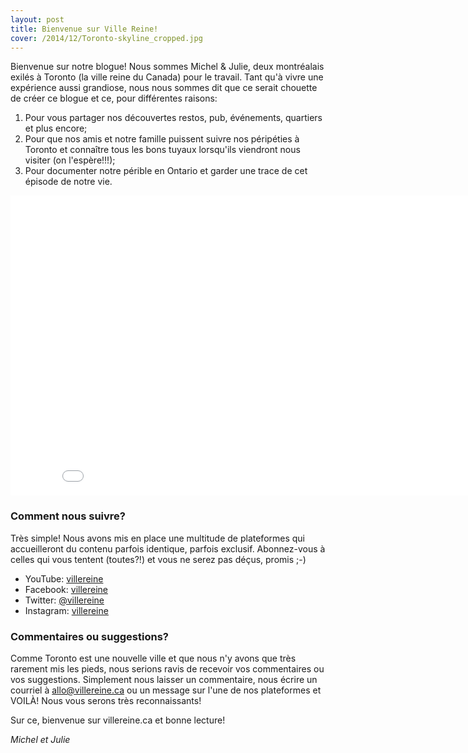 ```yaml
---
layout: post
title: Bienvenue sur Ville Reine!
cover: /2014/12/Toronto-skyline_cropped.jpg
---
```


Bienvenue sur notre blogue! Nous sommes Michel & Julie, deux montréalais exilés à Toronto (la ville reine du Canada) pour le travail. Tant qu'à vivre une expérience aussi grandiose, nous nous sommes dit que ce serait chouette de créer ce blogue et ce, pour différentes raisons:

1. Pour vous partager nos découvertes restos, pub, événements, quartiers et plus encore;
2. Pour que nos amis et notre famille puissent suivre nos péripéties à Toronto et connaître tous les bons tuyaux lorsqu'ils viendront nous visiter (on l'espère!!!);
3. Pour documenter notre périble en Ontario et garder une trace de cet épisode de notre vie.

<iframe width="853" height="480" src="//www.youtube.com/embed/UXj7vvq7DjU" frameborder="0" allowfullscreen></iframe>

### Comment nous suivre?

Très simple! Nous avons mis en place une multitude de plateformes qui accueilleront du contenu parfois identique, parfois exclusif. Abonnez-vous à celles qui vous tentent (toutes?!) et vous ne serez pas déçus, promis ;-)

* YouTube: [villereine](https://youtube.com/user/villereine)
* Facebook: [villereine](https://www.facebook.com/villereine)
* Twitter: [@villereine](https://twitter.com/villereine)
* Instagram: [villereine](http://instagram.com/villereine)

### Commentaires ou suggestions?

Comme Toronto est une nouvelle ville et que nous n'y avons que très rarement mis les pieds, nous serions ravis de recevoir vos commentaires ou vos suggestions. Simplement nous laisser un commentaire, nous écrire un courriel à [allo@villereine.ca](mailto:allo@villereine.ca) ou un message sur l'une de nos plateformes et VOILÀ! Nous vous serons très reconnaissants!

Sur ce, bienvenue sur villereine.ca et bonne lecture!

_Michel et Julie_
